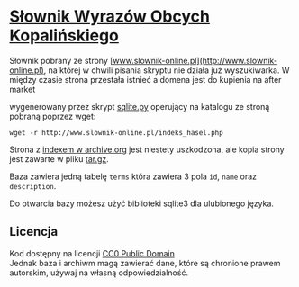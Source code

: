 # [Słownik Wyrazów Obcych Kopalińskiego](https://github.com/jcubic/kopalinski)

Słownik pobrany ze strony [www.slownik-online.pl](http://www.slownik-online.pl), na której
w chwili pisania skryptu nie działa już wyszukiwarka. W między czasie strona przestała
istnieć a domena jest do kupienia na after market

wygenerowany przez skrypt [sqlite.py](https://github.com/jcubic/kopalinski.sqlite/blob/master/sqlite.py) operujący na katalogu ze stroną pobraną poprzez wget:

```
wget -r http://www.slownik-online.pl/indeks_hasel.php
```

Strona z [indexem w archive.org](https://web.archive.org/web/20121115000000*/http://www.slownik-online.pl/indeks_hasel.php) jest niestety uszkodzona, ale kopia strony jest zawarte w pliku [tar.gz](https://github.com/jcubic/kopalinski.sqlite/blob/master/www.slownik-online.pl.tar.gz).

Baza zawiera jedną tabelę `terms` która zawiera 3 pola `id`, `name` oraz `description`.

Do otwarcia bazy możesz użyć biblioteki sqlite3 dla ulubionego języka.

## Licencja

Kod dostępny na licencji [CC0 Public Domain](https://creativecommons.org/share-your-work/public-domain/cc0/)<br/>
Jednak baza i archiwm magą zawierać dane, które są chronione prawem autorskim, używaj na własną odpowiedzialność.
